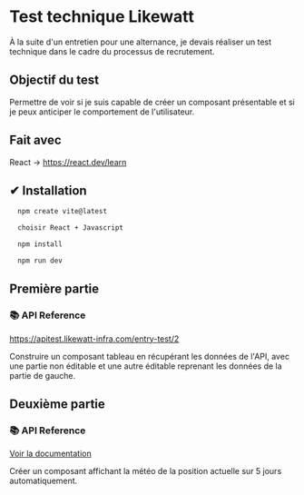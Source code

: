
# Test technique Likewatt

À la suite d'un entretien pour une alternance, je devais réaliser un test technique dans le cadre du processus de recrutement.





## Objectif du test

Permettre de voir si je suis capable de créer un composant présentable et si je peux anticiper le comportement de l'utilisateur.
## Fait avec

React → https://react.dev/learn

## ✔ Installation

```bash
  npm create vite@latest
```

```bash
  choisir React + Javascript
```

```bash
  npm install
```

```bash
  npm run dev
```






## Première partie

### 📚 API Reference

https://apitest.likewatt-infra.com/entry-test/2

Construire un composant tableau en récupérant les données de l'API, avec une partie non éditable et une autre éditable reprenant les données de la partie de gauche.

## Deuxième partie

### 📚 API Reference

[Voir la documentation](https://www.weatherbit.io/api/weather-forecast-16-day)

Créer un composant affichant la météo de la position actuelle sur 5 jours automatiquement.

